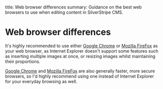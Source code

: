 title: Web browser differences
summary: Guidance on the best web browsers to use when editing content in SilverStripe CMS.

# Web browser differences

It's highly recommended to use either [Google Chrome](http://google.com/chrome) or [Mozilla FireFox](http://www.mozilla.org/en-GB/firefox/) as your web browser, as Internet Explorer doesn't support some features such as inserting multiple images at once, or resizing images whilst maintaining their proportions.

[Google Chrome](http://google.com/chrome) and [Mozilla FireFox](http://www.mozilla.org/en-GB/firefox/) are also generally faster, more secure browsers, so I'd highly recommend using one instead of Internet Explorer for your everyday browsing as well.